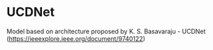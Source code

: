 # UCDNet
Model based on architecture proposed by K. S. Basavaraju - UCDNet (https://ieeexplore.ieee.org/document/9740122)
